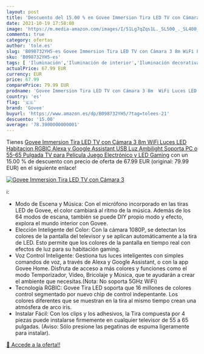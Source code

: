 ```yaml
---
layout: post
title: 'Descuento del 15.00 % en Govee Immersion Tira LED TV con Cámara 3'
date: 2021-10-19 17:58:08
image: 'https://m.media-amazon.com/images/I/51Lg7qZqs1L._SL500_._SL400_.jpg'
comments: true
category: ofertas
author: 'tole.es'
slug: 'B098732YH5-es Govee Immersion Tira LED TV con Cámara 3 8m WiFi Luces LED...'
sku: 'B098732YH5-es'
tags: [ 'Iluminación','Iluminación de interior','Iluminación decorativa y para usos específicos de interior','Tiras LED de interior','alexa','govee', ]
actualPrice: 67.99 EUR
currency: EUR
price: 67.99
comparePrice: 79.99 EUR
prodname: 'Govee Immersion Tira LED TV con Cámara 3 8m  WiFi Luces LED Habitacion RGBIC Alexa y Google Assistant USB  Luz Ambilight Soporta PC o 55-65 Pulgada TV para Película  Juego Electrónico y LED Gaming'
country: 'es'
flag: '🇪🇸'
brand: 'Govee'
buyurl: 'https://www.amazon.es/dp/B098732YH5/?tag=tolees-21'
descuento: '15.00'
average: '78.3900000000001'
---
```


Tienes [Govee Immersion Tira LED TV con Cámara 3 8m  WiFi Luces LED Habitacion RGBIC Alexa y Google Assistant USB  Luz Ambilight Soporta PC o 55-65 Pulgada TV para Película  Juego Electrónico y LED Gaming](https://www.amazon.es/dp/B098732YH5/?tag=tolees-21) con un 15.00 % de descuento con precio de oferta de 67.99 EUR (original: 79.99 EUR) en el siguiente enlace!

[![Govee Immersion Tira LED TV con Cámara 3](https://m.media-amazon.com/images/I/51Lg7qZqs1L._SL500_._SL400_.jpg)](https://www.amazon.es/dp/B098732YH5/?tag=tolees-21)

ℹ️:

- Modo de Escena y Música: Con el micrófono incorporado en las tiras LED de Govee, el color cambiará al ritmo de la música. Además de los 64 modos de escana, también se puede DIY propio modo y efecto, explora el mundo interior con Govee.
- Elección Inteligente del Color: Con la cámara 1080P, se detectan los colores de la pantalla del televisor y se aplican automáticamente a la tira de LED. Esto permite que los colores de la pantalla en tiempo real con efectos de luz para su habitación gaming.
- Voz Control Inteligente: Gestiona tus luces inteligentes con simples comandos de voz, a través de Alexa y Google Assistant, o con la app Govee Home. Disfruta de acceso a más colores y funciones como el modo Temporizador, Vídeo, Bricolaje y Música, que te ayudarán a crear el ambiente que necesitas.(Nota: No soporta 5GHz WiFi)
- Tecnología RGBIC: Govee Tira LED soporta que 16 millones de colores control segmentado por nuevo chip de control indepentante. Los colores diferentes que se muestran en la tira al mismo tiempo crean una atmósfera de arco iris.
- Instalar Fácil: Con los clips y los adhesivos, la Tira compuesta por 4 piezas puede instalarse firmemente en cualquier televisor de 55 a 65 pulgadas. (Aviso: Sólo presione las pegatinas de espuma ligeramente para instalar).

[🛒 Accede a la oferta!!](https://www.amazon.es/dp/B098732YH5/?tag=tolees-21)
